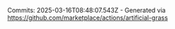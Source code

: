 Commits: 2025-03-16T08:48:07.543Z - Generated via https://github.com/marketplace/actions/artificial-grass
<br>
